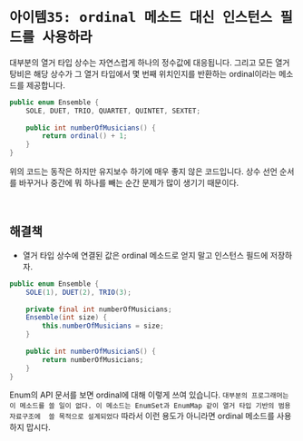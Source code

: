 # `아이템35: ordinal 메소드 대신 인스턴스 필드를 사용하라`

대부분의 열거 타입 상수는 자연스럽게 하나의 정수값에 대응됩니다. 그리고 모든 열거 탕비은 해당 상수가 그 열거 타입에서 몇 번째 위치인지를 반환하는 ordinal이라는 메소드를 제공합니다. 

```java
public enum Ensemble {
    SOLE, DUET, TRIO, QUARTET, QUINTET, SEXTET;
    
    public int numberOfMusicians() {
        return ordinal() + 1;
    }
}
```

위의 코드는 동작은 하지만 유지보수 하기에 매우 좋지 않은 코드입니다. 상수 선언 순서를 바꾸거나 중간에 뭐 하나를 빼는 순간 문제가 많이 생기기 때문이다.

<br>

## 해결책

- 열거 타입 상수에 연결된 값은 ordinal 메소드로 얻지 말고 인스턴스 필드에 저장하자.

```java
public enum Ensemble {
    SOLE(1), DUET(2), TRIO(3);
    
    private final int numberOfMusicians;
    Ensemble(int size) {
        this.numberOfMusicians = size;
    }
    
    public int numberOfMusicianS() {
        return numberOfMusicians;
    }
}
```

Enum의 API 문서를 보면 ordinal에 대해 이렇게 쓰여 있습니다. `대부분의 프로그래머는 이 메소드를 쓸 일이 없다. 이 메소드는 EnumSet과 EnumMap 같이 열거 타입 기반의 범용 자료구조에 
쓸 목적으로 설계되었다` 따라서 이런 용도가 아니라면 ordinal 메소드를 사용하지 맙시다.

